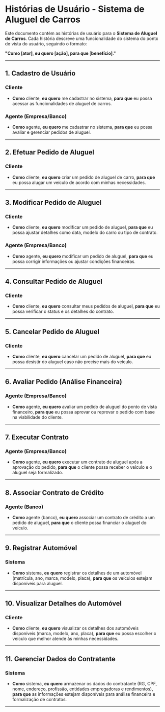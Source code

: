 # Histórias de Usuário - Sistema de Aluguel de Carros

Este documento contém as histórias de usuário para o **Sistema de Aluguel de Carros**. Cada história descreve uma funcionalidade do sistema do ponto de vista do usuário, seguindo o formato:

**"Como [ator], eu quero [ação], para que [benefício]."**

---

## 1. Cadastro de Usuário

### **Cliente**
- **Como** cliente, **eu quero** me cadastrar no sistema, **para que** eu possa acessar as funcionalidades de aluguel de carros.

### **Agente (Empresa/Banco)**
- **Como** agente, **eu quero** me cadastrar no sistema, **para que** eu possa avaliar e gerenciar pedidos de aluguel.

---

## 2. Efetuar Pedido de Aluguel

### **Cliente**
- **Como** cliente, **eu quero** criar um pedido de aluguel de carro, **para que** eu possa alugar um veículo de acordo com minhas necessidades.

---

## 3. Modificar Pedido de Aluguel

### **Cliente**
- **Como** cliente, **eu quero** modificar um pedido de aluguel, **para que** eu possa ajustar detalhes como data, modelo do carro ou tipo de contrato.

### **Agente (Empresa/Banco)**
- **Como** agente, **eu quero** modificar um pedido de aluguel, **para que** eu possa corrigir informações ou ajustar condições financeiras.

---

## 4. Consultar Pedido de Aluguel

### **Cliente**
- **Como** cliente, **eu quero** consultar meus pedidos de aluguel, **para que** eu possa verificar o status e os detalhes do contrato.

---

## 5. Cancelar Pedido de Aluguel

### **Cliente**
- **Como** cliente, **eu quero** cancelar um pedido de aluguel, **para que** eu possa desistir do aluguel caso não precise mais do veículo.

---

## 6. Avaliar Pedido (Análise Financeira)

### **Agente (Empresa/Banco)**
- **Como** agente, **eu quero** avaliar um pedido de aluguel do ponto de vista financeiro, **para que** eu possa aprovar ou reprovar o pedido com base na viabilidade do cliente.

---

## 7. Executar Contrato

### **Agente (Empresa/Banco)**
- **Como** agente, **eu quero** executar um contrato de aluguel após a aprovação do pedido, **para que** o cliente possa receber o veículo e o aluguel seja formalizado.

---

## 8. Associar Contrato de Crédito

### **Agente (Banco)**
- **Como** agente (banco), **eu quero** associar um contrato de crédito a um pedido de aluguel, **para que** o cliente possa financiar o aluguel do veículo.

---

## 9. Registrar Automóvel

### **Sistema**
- **Como** sistema, **eu quero** registrar os detalhes de um automóvel (matrícula, ano, marca, modelo, placa), **para que** os veículos estejam disponíveis para aluguel.

---

## 10. Visualizar Detalhes do Automóvel

### **Cliente**
- **Como** cliente, **eu quero** visualizar os detalhes dos automóveis disponíveis (marca, modelo, ano, placa), **para que** eu possa escolher o veículo que melhor atende às minhas necessidades.

---

## 11. Gerenciar Dados do Contratante

### **Sistema**
- **Como** sistema, **eu quero** armazenar os dados do contratante (RG, CPF, nome, endereço, profissão, entidades empregadoras e rendimentos), **para que** as informações estejam disponíveis para análise financeira e formalização de contratos.

---
